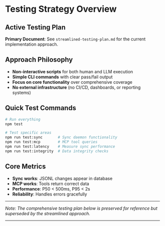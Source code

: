 # Testing Strategy Overview

## Active Testing Plan
**Primary Document**: See `streamlined-testing-plan.md` for the current implementation approach.

## Approach Philosophy
- **Non-interactive scripts** for both human and LLM execution
- **Simple CLI commands** with clear pass/fail output
- **Focus on core functionality** over comprehensive coverage
- **No external infrastructure** (no CI/CD, dashboards, or reporting systems)

## Quick Test Commands
```bash
# Run everything
npm test

# Test specific areas
npm run test:sync       # Sync daemon functionality
npm run test:mcp        # MCP tool queries  
npm run test:latency    # Measure sync performance
npm run test:integrity  # Data integrity checks
```

## Core Metrics
- **Sync works**: JSONL changes appear in database
- **MCP works**: Tools return correct data
- **Performance**: P50 < 500ms, P95 < 2s
- **Reliability**: Handles errors gracefully

---

*Note: The comprehensive testing plan below is preserved for reference but superseded by the streamlined approach.*

---

